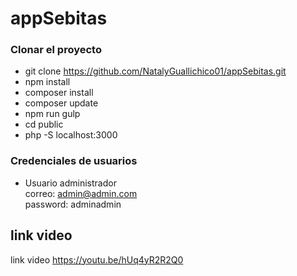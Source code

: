 # appSebitas
### Clonar el proyecto
- git clone https://github.com/NatalyGuallichico01/appSebitas.git
- npm install
- composer install
- composer update
- npm run gulp
- cd public
- php -S localhost:3000

### Credenciales de usuarios
- Usuario administrador <br>
correo: admin@admin.com <br>
password: adminadmin

## link video 
link video https://youtu.be/hUq4yR2R2Q0
